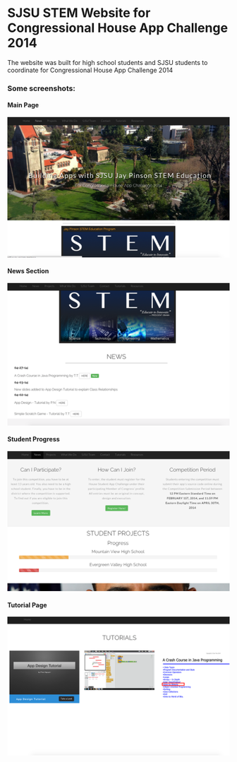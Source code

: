 # SJSU STEM Website for Congressional House App Challenge 2014
The website was built for high school students and SJSU students to coordinate for Congressional House App Challenge 2014

### Some screenshots:

#### Main Page
![Website Screenshot 1](website_screenshots/Web_1.png)

#### News Section

![Website screenshot 2](website_screenshots/Web_2.png)

#### Student Progress

![Website screenshot 3](website_screenshots/Web_3.png)

#### Tutorial Page

![Website screenshot 4](website_screenshots/Web_4.png)

